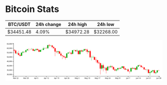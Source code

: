 # Bitcoin Stats

BTC/USDT|24h change|24h high|24h low|
|---|---|---|---|
|$34451.48|4.09%|$34972.28|$32268.00|

<img src="./chart.svg">
